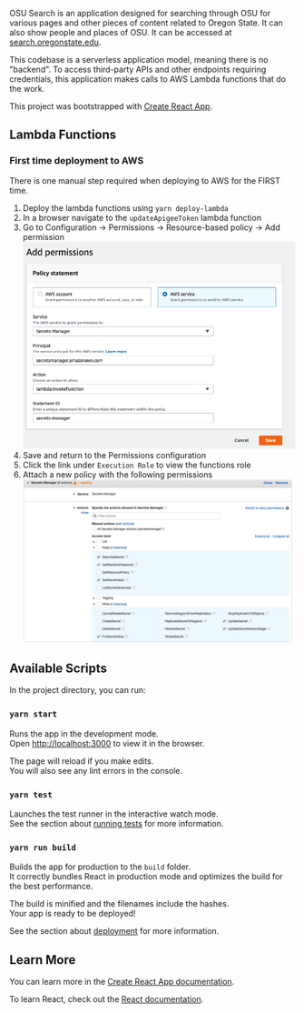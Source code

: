 OSU Search is an application designed for searching through OSU for various pages and other pieces of content related to Oregon State. It can also show people and places of OSU. It can be accessed at [search.oregonstate.edu](https://search.oregonstate.edu).

This codebase is a serverless application model, meaning there is no "backend". To access third-party APIs and other endpoints requiring credentials, this application makes calls to AWS Lambda functions that do the work.

This project was bootstrapped with [Create React App](https://github.com/facebook/create-react-app).

## Lambda Functions

### First time deployment to AWS
There is one manual step required when deploying to AWS for the FIRST time.<br>
1. Deploy the lambda functions using `yarn deploy-lambda`
2. In a browser navigate to the `updateApigeeToken` lambda function
3. Go to Configuration -> Permissions -> Resource-based policy -> Add permission
![Permissions options](/images/secret-manager-policy.png)
4. Save and return to the Permissions configuration
5. Click the link under `Execution Role` to view the functions role
6. Attach a new policy with the following permissions
![Permissions options](/images/secret-manager-permission.png)

## Available Scripts

In the project directory, you can run:

### `yarn start`

Runs the app in the development mode.<br>
Open [http://localhost:3000](http://localhost:3000) to view it in the browser.

The page will reload if you make edits.<br>
You will also see any lint errors in the console.

### `yarn test`

Launches the test runner in the interactive watch mode.<br>
See the section about [running tests](https://facebook.github.io/create-react-app/docs/running-tests) for more information.

### `yarn run build`

Builds the app for production to the `build` folder.<br>
It correctly bundles React in production mode and optimizes the build for the best performance.

The build is minified and the filenames include the hashes.<br>
Your app is ready to be deployed!

See the section about [deployment](https://facebook.github.io/create-react-app/docs/deployment) for more information.

## Learn More

You can learn more in the [Create React App documentation](https://facebook.github.io/create-react-app/docs/getting-started).

To learn React, check out the [React documentation](https://reactjs.org/).
